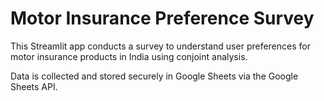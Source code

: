 # Motor Insurance Preference Survey

This Streamlit app conducts a survey to understand user preferences for motor insurance products in India using conjoint analysis.

Data is collected and stored securely in Google Sheets via the Google Sheets API.
